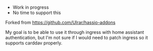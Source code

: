 - Work in progress
- No time to support this

Forked from https://github.com/Ulrar/hassio-addons

My goal is to be able to use it through ingress with home assistant authentication, but
I'm not sure if I would need to patch ingress so it supports carddav properly.
